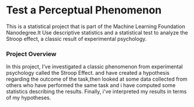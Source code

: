 <h1>Test a Perceptual Phenomenon</h1>
This is a statistical project that is part of the Machine Learning Foundation Nanodegree.It Use descriptive statistics and a statistical test to analyze the Stroop effect, a classic result of experimental psychology.</p>

<h3>Project Overview</h3>
In this project, I've investigated a classic phenomenon from experimental psychology called the Stroop Effect. and have created a hypothesis regarding the outcome of the task,then looked at some data collected from others who have performed the same task and i have computed some statistics describing the results. Finally, i've interpreted my results in terms of my hypotheses.</p
>

